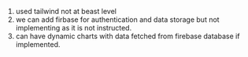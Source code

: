1. used tailwind not at beast level
2. we can add firbase for authentication and data storage but not implementing as it is not instructed.
3. can have dynamic charts with data fetched from firebase database if implemented.
